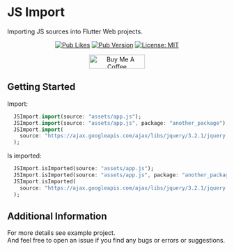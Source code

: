 # JS Import

Importing JS sources into Flutter Web projects.

<div align="center">

<a href="">![Pub Likes](https://img.shields.io/pub/likes/js_import?color=success)</a>
<a href="">![Pub Version](https://img.shields.io/pub/v/js_import?color=important)</a>
<a href="https://opensource.org/licenses/MIT"><img src="https://img.shields.io/badge/license-MIT-blue.svg" alt="License: MIT"></a>

</div>

<div align="center">
  <a href="https://www.buymeacoffee.com/ivangalkin" target="_blank"><img src="https://cdn.buymeacoffee.com/buttons/v2/default-yellow.png" alt="Buy Me A Coffee" height="32px" width= "128px"></a>
</div>

## Getting Started

Import:

```dart
  JSImport.import(source: "assets/app.js");
  JSImport.import(source: "assets/app.js", package: "another_package");
  JSImport.import(
    source: "https://ajax.googleapis.com/ajax/libs/jquery/3.2.1/jquery.min.js",
  );
```

Is imported:

```dart
  JSImport.isImported(source: "assets/app.js");
  JSImport.isImported(source: "assets/app.js", package: "another_package");
  JSImport.isImported(
    source: "https://ajax.googleapis.com/ajax/libs/jquery/3.2.1/jquery.min.js",
  );
```

## Additional Information

For more details see example project.\
And feel free to open an issue if you find any bugs or errors or suggestions.
